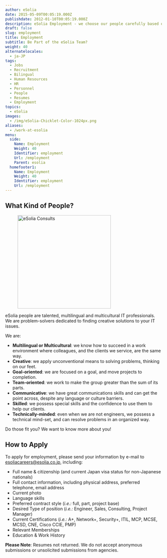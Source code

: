 ```yaml
---
author: eSolia
date: 2015-05-09T00:05:19.000Z
publishdate: 2012-01-10T00:05:19.000Z
description: eSolia Employment - we choose our people carefully based on their fit into the organization. Let's talk!
draft: false
slug: employment
title: Employment
subtitle: Be Part of the eSolia Team?
weight: 40
alternatelocales:
  - ja-JP
tags:
  - Jobs
  - Recruitment
  - Bilingual
  - Human Resources
  - HR
  - Personnel
  - People
  - Resumes
  - Employment
topics:
  - eSolia
images:
  - /img/eSolia-Chicklet-Color-1024px.png
aliases:
  - /work-at-esolia
menu:
  side:
    Name: Employment
    Weight: 40
    Identifier: employment
    Url: /employment
    Parent: esolia
  homefooter1:
    Name: Employment
    Weight: 40
    Identifier: employment
    Url: /employment
---
```


## What Kind of People?

<figure class="image-container">
<img class="materialboxed right responsive-img z-depth-1" width="300" data-caption="eSolia Consults" alt="eSolia Consults" src="/img/eSolia-Post-Slider-Management-02.png" >
</figure>

eSolia people are talented, multilingual and multicultural IT professionals. We are problem-solvers dedicated to finding creative solutions to your IT issues.

We are:

* **Multilingual or Multicultural**: we know how to succeed in a work environment where colleagues, and the clients we service, are the same way.
* **Creative**: we apply unconventional means to solving problems, thinking on our feet.
* **Goal-oriented**: we are focused on a goal, and move projects to completion.
* **Team-oriented**: we work to make the group greater than the sum of its parts.
* **Communicative**: we have great communications skills and can get the point across, despite any language or culture barriers.
* **Skilled**: we possess special skills and the confidence to use them to help our clients.
* **Technically-minded**: even when we are not engineers, we possess a technical mind-set, and can resolve problems in an organized way.

Do those fit you? We want to know more about you!

## How to Apply

To apply for employment, please send your information by e-mail to <esoliacareers@esolia.co.jp>, including:

* Full name & citizenship (and current Japan visa status for non-Japanese nationals)
* Full contact information, including physical address, preferred telephone, email address
* Current photo
* Language skills
* Preferred contract style (_i.e.:_ full, part, project base)
* Desired Type of position (_i.e.:_ Engineer, Sales, Consulting, Project Manager)
* Current Certifications (_i.e.:_ A+, Network+, Security+, ITIL, MCP, MCSE, MCSD, CNE, Cisco CCIE, PMP)
* Relevant Memberships
* Education & Work History

<span class="red-text text-darken-4"><strong>Please Note</strong></span>: Resumes not returned. We do not accept anonymous submissions or unsolicited submissions from agencies.
